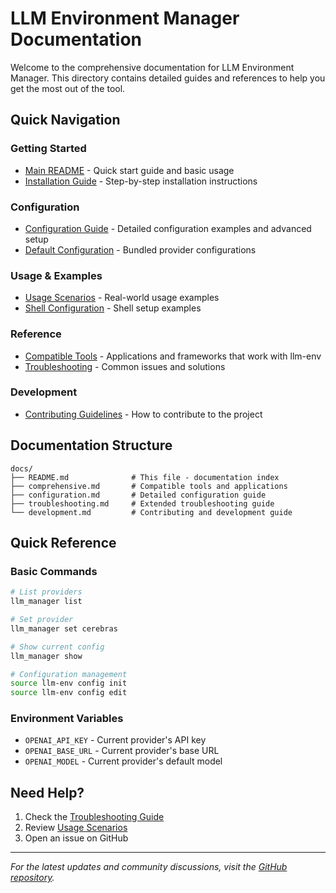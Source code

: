 # LLM Environment Manager Documentation

Welcome to the comprehensive documentation for LLM Environment Manager. This directory contains detailed guides and references to help you get the most out of the tool.

## Quick Navigation

### Getting Started
- [Main README](../README.md) - Quick start guide and basic usage
- [Installation Guide](../README.md#installation) - Step-by-step installation instructions

### Configuration
- [Configuration Guide](configuration.md) - Detailed configuration examples and advanced setup
- [Default Configuration](../config/llm-env.conf) - Bundled provider configurations

### Usage & Examples
- [Usage Scenarios](../examples/usage-scenarios.md) - Real-world usage examples
- [Shell Configuration](../examples/shell-config.sh) - Shell setup examples

### Reference
- [Compatible Tools](comprehensive.md) - Applications and frameworks that work with llm-env
- [Troubleshooting](troubleshooting.md) - Common issues and solutions

### Development
- [Contributing Guidelines](development.md) - How to contribute to the project

## Documentation Structure

```
docs/
├── README.md              # This file - documentation index
├── comprehensive.md       # Compatible tools and applications
├── configuration.md       # Detailed configuration guide
├── troubleshooting.md     # Extended troubleshooting guide
└── development.md         # Contributing and development guide
```

## Quick Reference

### Basic Commands
```bash
# List providers
llm_manager list

# Set provider
llm_manager set cerebras

# Show current config
llm_manager show

# Configuration management
source llm-env config init
source llm-env config edit
```

### Environment Variables
- `OPENAI_API_KEY` - Current provider's API key
- `OPENAI_BASE_URL` - Current provider's base URL
- `OPENAI_MODEL` - Current provider's default model

## Need Help?

1. Check the [Troubleshooting Guide](troubleshooting.md)
2. Review [Usage Scenarios](../examples/usage-scenarios.md)
3. Open an issue on GitHub

---

*For the latest updates and community discussions, visit the [GitHub repository](https://github.com/yourusername/llm-env).*